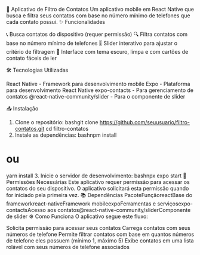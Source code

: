 📱 Aplicativo de Filtro de Contatos
Um aplicativo mobile em React Native que busca e filtra seus contatos com base no número mínimo de telefones que cada contato possui.
✨ Funcionalidades

📞 Busca contatos do dispositivo (requer permissão)
🔍 Filtra contatos com base no número mínimo de telefones
🎚️ Slider interativo para ajustar o critério de filtragem
🌙 Interface com tema escuro, limpa e com cartões de contato fáceis de ler

🛠️ Tecnologias Utilizadas

React Native - Framework para desenvolvimento mobile
Expo - Plataforma para desenvolvimento React Native
expo-contacts - Para gerenciamento de contatos
@react-native-community/slider - Para o componente de slider

📥 Instalação
1. Clone o repositório:
bashgit clone https://github.com/seuusuario/filtro-contatos.git
cd filtro-contatos
2. Instale as dependências:
bashnpm install
# ou
yarn install
3. Inicie o servidor de desenvolvimento:
bashnpx expo start
🔐 Permissões Necessárias
Este aplicativo requer permissão para acessar os contatos do seu dispositivo. O aplicativo solicitará esta permissão quando for iniciado pela primeira vez.
📚 Dependências
PacoteFunçãoreactBase do frameworkreact-nativeFramework mobileexpoFerramentas e serviçosexpo-contactsAcesso aos contatos@react-native-community/sliderComponente de slider
⚙️ Como Funciona
O aplicativo segue este fluxo:

Solicita permissão para acessar seus contatos
Carrega contatos com seus números de telefone
Permite filtrar contatos com base em quantos números de telefone eles possuem (mínimo 1, máximo 5)
Exibe contatos em uma lista rolável com seus números de telefone associados
